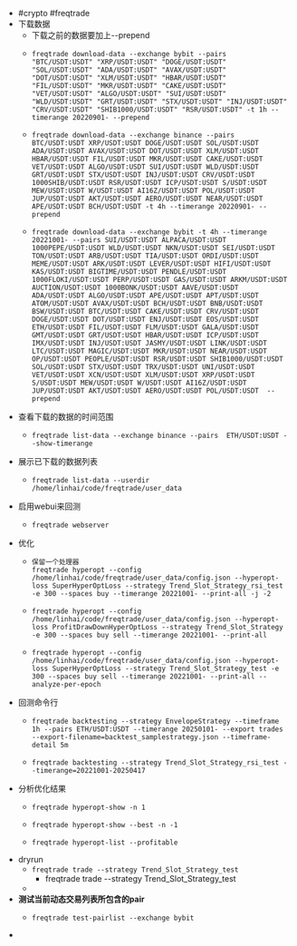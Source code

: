 - #crypto #freqtrade
- 下载数据
	- 下载之前的数据要加上--prepend
	- ```
	  freqtrade download-data --exchange bybit --pairs "BTC/USDT:USDT" "XRP/USDT:USDT" "DOGE/USDT:USDT" "SOL/USDT:USDT" "ADA/USDT:USDT" "AVAX/USDT:USDT" "DOT/USDT:USDT" "XLM/USDT:USDT" "HBAR/USDT:USDT" "FIL/USDT:USDT" "MKR/USDT:USDT" "CAKE/USDT:USDT" "VET/USDT:USDT" "ALGO/USDT:USDT" "SUI/USDT:USDT" "WLD/USDT:USDT" "GRT/USDT:USDT" "STX/USDT:USDT" "INJ/USDT:USDT" "CRV/USDT:USDT" "SHIB1000/USDT:USDT" "RSR/USDT:USDT" -t 1h --timerange 20220901- --prepend
	  ```
	- ```
	  freqtrade download-data --exchange binance --pairs BTC/USDT:USDT XRP/USDT:USDT DOGE/USDT:USDT SOL/USDT:USDT ADA/USDT:USDT AVAX/USDT:USDT DOT/USDT:USDT XLM/USDT:USDT HBAR/USDT:USDT FIL/USDT:USDT MKR/USDT:USDT CAKE/USDT:USDT VET/USDT:USDT ALGO/USDT:USDT SUI/USDT:USDT WLD/USDT:USDT GRT/USDT:USDT STX/USDT:USDT INJ/USDT:USDT CRV/USDT:USDT 1000SHIB/USDT:USDT RSR/USDT:USDT ICP/USDT:USDT S/USDT:USDT MEW/USDT:USDT W/USDT:USDT AI16Z/USDT:USDT POL/USDT:USDT JUP/USDT:USDT AKT/USDT:USDT AERO/USDT:USDT NEAR/USDT:USDT APE/USDT:USDT BCH/USDT:USDT -t 4h --timerange 20220901- --prepend
	  ```
	- ```
	  freqtrade download-data --exchange bybit -t 4h --timerange 20221001- --pairs SUI/USDT:USDT ALPACA/USDT:USDT 1000PEPE/USDT:USDT WLD/USDT:USDT NKN/USDT:USDT SEI/USDT:USDT TON/USDT:USDT ARB/USDT:USDT TIA/USDT:USDT ORDI/USDT:USDT MEME/USDT:USDT ARK/USDT:USDT LEVER/USDT:USDT HIFI/USDT:USDT KAS/USDT:USDT BIGTIME/USDT:USDT PENDLE/USDT:USDT 1000FLOKI/USDT:USDT PERP/USDT:USDT GAS/USDT:USDT ARKM/USDT:USDT AUCTION/USDT:USDT 1000BONK/USDT:USDT AAVE/USDT:USDT ADA/USDT:USDT ALGO/USDT:USDT APE/USDT:USDT APT/USDT:USDT ATOM/USDT:USDT AVAX/USDT:USDT BCH/USDT:USDT BNB/USDT:USDT BSW/USDT:USDT BTC/USDT:USDT CAKE/USDT:USDT CRV/USDT:USDT DOGE/USDT:USDT DOT/USDT:USDT ENJ/USDT:USDT EOS/USDT:USDT ETH/USDT:USDT FIL/USDT:USDT FLM/USDT:USDT GALA/USDT:USDT GMT/USDT:USDT GRT/USDT:USDT HBAR/USDT:USDT ICP/USDT:USDT IMX/USDT:USDT INJ/USDT:USDT JASMY/USDT:USDT LINK/USDT:USDT LTC/USDT:USDT MAGIC/USDT:USDT MKR/USDT:USDT NEAR/USDT:USDT OP/USDT:USDT PEOPLE/USDT:USDT RSR/USDT:USDT SHIB1000/USDT:USDT SOL/USDT:USDT STX/USDT:USDT TRX/USDT:USDT UNI/USDT:USDT VET/USDT:USDT XCN/USDT:USDT XLM/USDT:USDT XRP/USDT:USDT S/USDT:USDT MEW/USDT:USDT W/USDT:USDT AI16Z/USDT:USDT JUP/USDT:USDT AKT/USDT:USDT AERO/USDT:USDT POL/USDT:USDT  --prepend
	  ```
- 查看下载的数据的时间范围
	- ```
	  freqtrade list-data --exchange binance --pairs  ETH/USDT:USDT --show-timerange
	  ```
- 展示已下载的数据列表
	- ```
	  freqtrade list-data --userdir /home/linhai/code/freqtrade/user_data
	  ```
- 启用webui来回测
	- ```
	  freqtrade webserver
	  ```
- 优化
	- ```
	  保留一个处理器
	  freqtrade hyperopt --config /home/linhai/code/freqtrade/user_data/config.json --hyperopt-loss SuperHyperOptLoss --strategy Trend_Slot_Strategy_rsi_test -e 300 --spaces buy --timerange 20221001- --print-all -j -2
	  ```
	- ```
	  freqtrade hyperopt --config /home/linhai/code/freqtrade/user_data/config.json --hyperopt-loss ProfitDrawDownHyperOptLoss --strategy Trend_Slot_Strategy -e 300 --spaces buy sell --timerange 20221001- --print-all
	  ```
	- ```
	  freqtrade hyperopt --config /home/linhai/code/freqtrade/user_data/config.json --hyperopt-loss SuperHyperOptLoss --strategy Trend_Slot_Strategy_test -e 300 --spaces buy sell --timerange 20221001- --print-all --analyze-per-epoch
	  ```
- 回测命令行
	- ```
	  freqtrade backtesting --strategy EnvelopeStrategy --timeframe 1h --pairs ETH/USDT:USDT --timerange 20250101- --export trades --export-filename=backtest_samplestrategy.json --timeframe-detail 5m
	  ```
	- ```
	  freqtrade backtesting --strategy Trend_Slot_Strategy_rsi_test --timerange=20221001-20250417
	  ```
- 分析优化结果
	- ```
	  freqtrade hyperopt-show -n 1
	  ```
	- ```
	  freqtrade hyperopt-show --best -n -1
	  ```
	- ```
	  freqtrade hyperopt-list --profitable
	  ```
- dryrun
	- ``freqtrade trade --strategy Trend_Slot_Strategy_test``
		- freqtrade trade --strategy Trend_Slot_Strategy_test
	-
- **测试当前动态交易列表所包含的pair**
	- ```
	  freqtrade test-pairlist --exchange bybit
	  ```
-